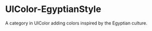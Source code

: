 UIColor-EgyptianStyle
=====================

A category in UIColor adding colors inspired by the Egyptian culture.